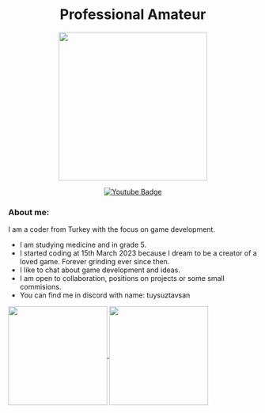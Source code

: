 <h1 align="center">
Professional Amateur
</h1>

<p align="center">
  <img src="https://i.pinimg.com/originals/1b/b9/08/1bb90899170e8e1c2a8888dce944bd99.gif" width="300"/>
</p>

<div align="center">
  <a href="https://www.youtube.com/@TuysuzTavsan/videos">
    <img src="https://img.shields.io/badge/YouTube-red?style=for-the-badge&logo=youtube&logoColor=white" alt="Youtube Badge"/>
  </a>
</div>
  
### About me:
I am a coder from Turkey with the focus on game development.
- I am studying medicine and in grade 5. 
- I started coding at 15th March 2023 because I dream to be a creator of a loved game. Forever grinding ever since then.
- I like to chat about game development and ideas.
- I am open to collaboration, positions on projects or some small commisions.
- You can find me in discord with name: tuysuztavsan

<a href="https://github.com/anuraghazra/github-readme-stats">
  <img height=200 align="center" src="https://github-readme-stats.vercel.app/api?username=tuysuztavsan&theme=blue-green&rank_icon=github" />
</a>
<a href="https://github.com/anuraghazra/convoychat">
  <img height=200 align="center" src="https://github-readme-stats.vercel.app/api/top-langs?username=tuysuztavsan&layout=compact&langs_count=8&card_width=320&theme=blue-green" />
</a>
 



<!---
TuysuzTavsan/TuysuzTavsan is a ✨ special ✨ repository because its `README.md` (this file) appears on your GitHub profile.
You can click the Preview link to take a look at your changes.
--->
